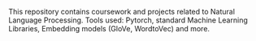 This repository contains coursework and projects related to Natural Language Processing. Tools used: Pytorch, standard Machine Learning Libraries, Embedding models (GloVe, WordtoVec) and more.
